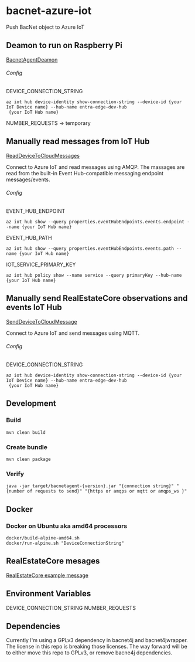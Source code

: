 # bacnet-azure-iot
Push BacNet object to Azure IoT

## Deamon to run on Raspberry Pi

[BacnetAgentDeamon](src/main/java/no/entra/rec/bacnetagent/BacnetAgentDeamon.java)

###### Config

DEVICE_CONNECTION_STRING
```
az iot hub device-identity show-connection-string --device-id {your IoT Device name} --hub-name entra-edge-dev-hub
 {your IoT Hub name}
```
NUMBER_REQUESTS -> temporary 

## Manually read messages from IoT Hub

[ReadDeviceToCloudMessages](src/main/java/no/entra/rec/bacnetagent/ReadDeviceToCloudMessages.java)

Connect to Azure IoT and read messages using AMQP. The massages are read from the built-in Event Hub-compatible messaging endpoint messages/events.

###### Config

EVENT_HUB_ENDPOINT
```
az iot hub show --query properties.eventHubEndpoints.events.endpoint --name {your IoT Hub name}
```
EVENT_HUB_PATH
```
az iot hub show --query properties.eventHubEndpoints.events.path --name {your IoT Hub name}
```

IOT_SERVICE_PRIMARY_KEY
```
az iot hub policy show --name service --query primaryKey --hub-name {your IoT Hub name}
```

## Manually send RealEstateCore observations and events IoT Hub

[SendDeviceToCloudMessage](src/main/java/no/entra/rec/bacnetagent/SendDeviceToCloudMessage.java)

Connect to Azure IoT and send messages using MQTT. 

###### Config

DEVICE_CONNECTION_STRING
```
az iot hub device-identity show-connection-string --device-id {your IoT Device name} --hub-name entra-edge-dev-hub
 {your IoT Hub name}
```

## Development

### Build
`mvn clean build`

### Create bundle
`mvn clean package`

### Verify

`java -jar target/bacnetagent-{version}.jar "{connection string}" "{number of requests to send}" "{https or amqps or mqtt or amqps_ws }"` 


## Docker

### Docker on Ubuntu aka amd64 processors

```
docker/build-alpine-amd64.sh
docker/run-alpine.sh "DeviceConnectionString"
``` 

## RealEstateCore mesages

[RealEstateCore example message](https://github.com/RealEstateCore/rec/blob/master/edge_messages/edge_message_example.json)


## Environment Variables
DEVICE_CONNECTION_STRING
NUMBER_REQUESTS

## Dependencies
Currently I'm using a GPLv3 dependency in bacnet4j and bacnet4jwrapper.
The license in this repo is breaking those licenses. The way forward will be to either
move this repo to GPLv3, or remove bacne4j dependencies.
